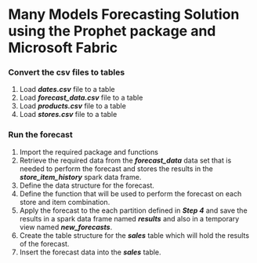 # Many Models Forecasting Solution using the **Prophet** package and **Microsoft Fabric**

### Convert the csv files to tables
1. Load ***dates.csv*** file to a table
1. Load ***forecast_data.csv*** file to a table
1. Load ***products.csv*** file to a table
1. Load ***stores.csv*** file to a table

### Run the forecast
1.	Import the required package and functions
1.	Retrieve the required data from the ***forecast_data*** data set that is needed to perform the forecast and stores the results in the ***store_item_history*** spark data frame.
1.	Define the data structure for the forecast.
1.	Define the function that will be used to perform the forecast on each store and item combination.
1.	Apply the forecast to the each partition defined in ***Step 4*** and save the results in a spark data frame named ***results*** and also in a temporary view named ***new_forecasts***.
1.	Create the table structure for the ***sales*** table which will hold the results of the forecast.
1.	Insert the forecast data into the ***sales*** table.

